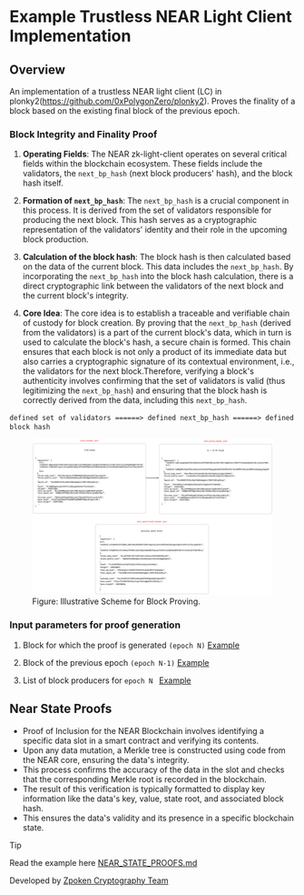 # Example Trustless NEAR Light Client Implementation

## Overview

An implementation of a trustless NEAR light client (LC) in plonky2(https://github.com/0xPolygonZero/plonky2). Proves the finality of a block based on the existing final block of the previous epoch.

### Block Integrity and Finality Proof

1. **Operating Fields**: The NEAR zk-light-client operates on several critical fields within the blockchain ecosystem. These fields include the validators, the `next_bp_hash` (next block producers' hash), and the block hash itself.

2. **Formation of `next_bp_hash`**: The `next_bp_hash` is a crucial component in this process. It is derived from the set of validators responsible for producing the next block. This hash serves as a cryptographic representation of the validators' identity and their role in the upcoming block production.

3. **Calculation of the block hash**: The block hash is then calculated based on the data of the current block. This data includes the `next_bp_hash`. By incorporating the `next_bp_hash` into the block hash calculation, there is a direct cryptographic link between the validators of the next block and the current block's integrity.

4. **Core Idea**: The core idea is to establish a traceable and verifiable chain of custody for block creation. By proving that the `next_bp_hash` (derived from the validators) is a part of the current block's data, which in turn is used to calculate the block's hash, a secure chain is formed. This chain ensures that each block is not only a product of its immediate data but also carries a cryptographic signature of its contextual environment, i.e., the validators for the next block.Therefore, verifying a block's authenticity involves confirming that the set of validators is valid (thus legitimizing the `next_bp_hash`) and ensuring that the block hash is correctly derived from the data, including this `next_bp_hash`.

```
defined set of validators ======> defined next_bp_hash ======> defined block hash
```

<!-- ![Illustrative scheme](/schemes/Illustrative_scheme.png) -->

<figure>
  <img src="/schemes/Illustrative_scheme.png" alt="Architecture Diagram">
  <figcaption>Figure: Illustrative Scheme for Block Proving.</figcaption>
</figure>

### Input parameters for proof generation
1. Block for which the proof is generated `(epoch N)` [Example](https://github.com/ZpokenWeb3/zk-light-client-implementation/blob/main/script/data/block-A6Gcz5uXxyTrigefyr48AXwag6gB7D6txzPSR3jBqqg2/block_header.json)

2. Block of the previous epoch `(epoch N-1)` [Example](https://github.com/ZpokenWeb3/zk-light-client-implementation/blob/main/script/data/block-A6Gcz5uXxyTrigefyr48AXwag6gB7D6txzPSR3jBqqg2/block_header.json)

3. List of block producers for `epoch N ` [Example](https://github.com/ZpokenWeb3/zk-light-client-implementation/blob/main/script/data/block-A6Gcz5uXxyTrigefyr48AXwag6gB7D6txzPSR3jBqqg2/validators_ordered.json)


## Near State Proofs

- Proof of Inclusion for the NEAR Blockchain involves identifying a specific data slot in a smart contract and verifying its contents.
- Upon any data mutation, a Merkle tree is constructed using code from the NEAR core, ensuring the data's integrity.
- This process confirms the accuracy of the data in the slot and checks that the corresponding Merkle root is recorded in the blockchain.
- The result of this verification is typically formatted to display key information like the data's key, value, state root, and associated block hash.
- This ensures the data's validity and its presence in a specific blockchain state.

> [!TIP]
> Read the example here [NEAR_STATE_PROOFS.md](/near_state_proofs/NEAR_STATE_PROOFS.md)

Developed by [Zpoken Cryptography Team](https://zpoken.io/)
